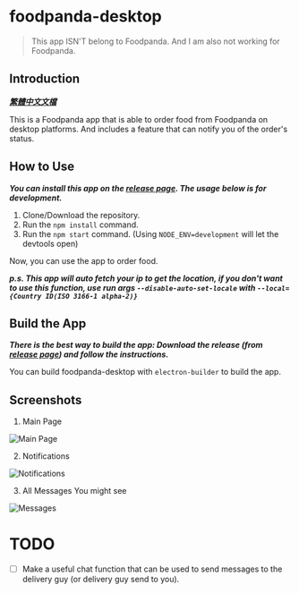 # foodpanda-desktop

> This app ISN'T belong to Foodpanda. And I am also not working for Foodpanda.

## Introduction

***[繁體中文文檔](/doc/README.zh.md)***

This is a Foodpanda app that is able to order food from Foodpanda on desktop platforms. And includes a feature that can notify you of the order's status.

## How to Use

***You can install this app on the [release page](https://github.com/000hen/foodpanda-desktop/releases/latest). The usage below is for development.***

 1. Clone/Download the repository.
 2. Run the `npm install` command.
 3. Run the `npm start` command. (Using `NODE_ENV=development` will let the devtools open)

Now, you can use the app to order food.

***p.s. This app will auto fetch your ip to get the location, if you don't want to use this function, use run args `--disable-auto-set-locale` with `--local={Country ID(ISO 3166-1 alpha-2)}`***

## Build the App

***There is the best way to build the app: Download the release (from [release page](https://github.com/000hen/foodpanda-desktop/releases/latest)) and follow the instructions.***

You can build foodpanda-desktop with `electron-builder` to build the app.

## Screenshots

 1. Main Page

 ![Main Page](https://cdn.discordapp.com/attachments/698551378745884835/930397857272430622/unknown.png)

 2. Notifications

 ![Notifications](https://cdn.discordapp.com/attachments/698551378745884835/930398948483538955/unknown.png)

 3. All Messages You might see

 ![Messages](https://cdn.discordapp.com/attachments/698551378745884835/931151990279503882/unknown.png)

# TODO

 * [ ] Make a useful chat function that can be used to send messages to the delivery guy (or delivery guy send to you).